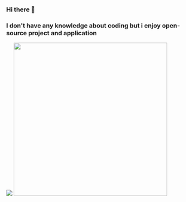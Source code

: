### Hi there 👋
### I don't have any knowledge about coding but i enjoy open-source project and application
<img src='https://discord.c99.nl/widget/theme-4/806098164150042674.png'>
<a href="https://osu.ppy.sh/users/SonThanhVN"><img src="https://osu-sig.vercel.app/card?user=SonThanhVN&mode=std&lang=en&mini=true" width="410"></a></p>

<!--
**SonThanhVN/SonThanhVN** is a ✨ _special_ ✨ repository because its `README.md` (this file) appears on your GitHub profile.

Here are some ideas to get you started:

- 🔭 I’m currently working on ...
- 🌱 I’m currently learning ...
- 👯 I’m looking to collaborate on ...
- 🤔 I’m looking for help with ...
- 💬 Ask me about ...
- 📫 How to reach me: ...
- 😄 Pronouns: ...
- ⚡ Fun fact: ...
-->
